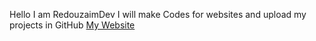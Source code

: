 Hello I am RedouzaimDev I will make Codes for websites and upload my  projects in GitHub
<a href="https://redouzaim-tech.blogspot.com/">My Website</a>

